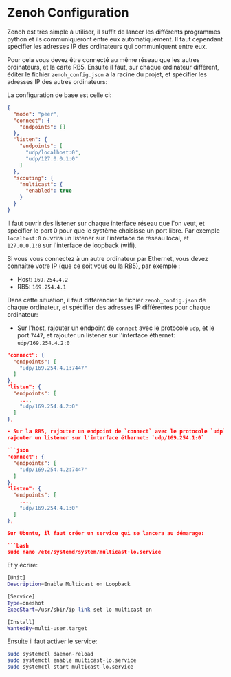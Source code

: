 # Zenoh Configuration

Zenoh est très simple à utiliser, il suffit de lancer les différents programmes python et ils communiqueront entre eux automatiquement. Il faut cependant
spécifier les adresses IP des ordinateurs qui communiquent entre eux.

Pour cela vous devez être connecté au même réseau que les autres ordinateurs, et la carte RB5. Ensuite il faut, sur chaque ordinateur différent,
éditer le fichier `zenoh_config.json` à la racine du projet, et spécifier les adresses IP des autres ordinateurs:

La configuration de base est celle ci:

```json
{
  "mode": "peer",
  "connect": {
    "endpoints": []
  },
  "listen": {
    "endpoints": [
      "udp/localhost:0",
      "udp/127.0.0.1:0"
    ]
  },
  "scouting": {
    "multicast": {
      "enabled": true
    }
  }
}
```

Il faut ouvrir des listener sur chaque interface réseau que l'on veut, et spécifier le port 0 pour que le système choisisse un port libre.
Par exemple `localhost:0` ouvrira un listener sur l'interface de réseau local, et `127.0.0.1:0` sur l'interface de loopback (wifi).

Si vous vous connectez à un autre ordinateur par Ethernet, vous devez connaître votre IP (que ce soit vous ou la RB5), par exemple :
- Host: `169.254.4.2`
- RB5: `169.254.4.1`

Dans cette situation, il faut différencier le fichier `zenoh_config.json` de chaque ordinateur, et spécifier des adresses IP différentes pour chaque ordinateur:

- Sur l'host, rajouter un endpoint de `connect` avec le protocole `udp`, et le port `7447`, et
rajouter un listener sur l'interface éthernet: `udp/169.254.4.2:0`

```json
"connect": {
  "endpoints": [
    "udp/169.254.4.1:7447"
  ]
},
"listen": {
  "endpoints": [
    ...,
    "udp/169.254.4.2:0"
  ]
},

- Sur la RB5, rajouter un endpoint de `connect` avec le protocole `udp`, et le port `7447`, et
rajouter un listener sur l'interface éthernet: `udp/169.254.1:0`

```json
"connect": {
  "endpoints": [
    "udp/169.254.4.2:7447"
  ]
},
"listen": {
  "endpoints": [
    ...,
    "udp/169.254.4.1:0"
  ]
},

Sur Ubuntu, il faut créer un service qui se lancera au démarage:

```bash
sudo nano /etc/systemd/system/multicast-lo.service
```

Et y écrire:

```bash
[Unit]
Description=Enable Multicast on Loopback

[Service]
Type=oneshot
ExecStart=/usr/sbin/ip link set lo multicast on

[Install]
WantedBy=multi-user.target
```

Ensuite il faut activer le service:

```bash
sudo systemctl daemon-reload
sudo systemctl enable multicast-lo.service
sudo systemctl start multicast-lo.service
```
